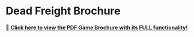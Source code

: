 # Dead Freight Brochure

📄 **[Click here to view the PDF Game Brochure with its FULL functionality!](https://github.com/vvbocko/Dead_Freight_PR_Game_Brochure/blob/main/Dead_Freight_Brochure.pdf?raw=true)**
